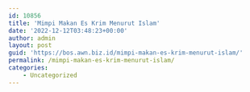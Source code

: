 ```yaml
---
id: 10856
title: 'Mimpi Makan Es Krim Menurut Islam'
date: '2022-12-12T03:48:23+00:00'
author: admin
layout: post
guid: 'https://bos.awn.biz.id/mimpi-makan-es-krim-menurut-islam/'
permalink: /mimpi-makan-es-krim-menurut-islam/
categories:
    - Uncategorized
---
```


